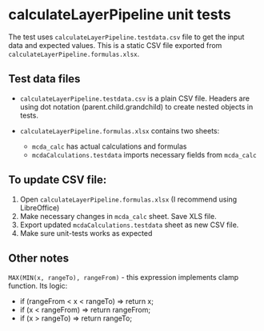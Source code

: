 # calculateLayerPipeline unit tests

The test uses `calculateLayerPipeline.testdata.csv` file to get the input data and expected values. This is a static CSV file exported from `calculateLayerPipeline.formulas.xlsx`.

## Test data files

- `calculateLayerPipeline.testdata.csv` is a plain CSV file. Headers are using dot notation (parent.child.grandchild) to create nested objects in tests.

- `calculateLayerPipeline.formulas.xlsx` contains two sheets:
  - `mcda_calc` has actual calculations and formulas
  - `mcdaCalculations.testdata` imports necessary fields from `mcda_calc`

## To update CSV file:

1. Open `calculateLayerPipeline.formulas.xlsx` (I recommend using LibreOffice)
2. Make necessary changes in `mcda_calc` sheet. Save XLS file.
3. Export updated `mcdaCalculations.testdata` sheet as new CSV file.
4. Make sure unit-tests works as expected

## Other notes

`MAX(MIN(x, rangeTo), rangeFrom)` - this expression implements clamp function.
Its logic:

- if (rangeFrom < x < rangeTo) => return x;
- if (x < rangeFrom) => return rangeFrom;
- if (x > rangeTo) => return rangeTo;
